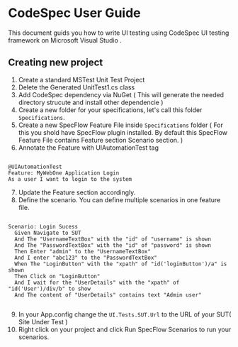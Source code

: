 # CodeSpec User Guide

This document guids you how to write UI testing using CodeSpec UI testing framework on Microsoft Visual Studio . 

## Creating new project

1. Create a standard MSTest Unit Test Project
2. Delete the Generated UnitTest1.cs class
3. Add CodeSpec dependency via NuGet ( This will generate the needed directory strucute and install other dependencie )
4. Create a new folder for your specifications, let's call this folder `Specifications`.
5. Create a new SpecFlow Feature File inside `Specifications` folder ( For this you shold have SpecFlow plugin installed. By default this SpecFlow Feature File contains Feature section Scenario section. )
6. Annotate the Feature with UIAutomationTest tag 
  ``` 
  
  @UIAutomationTest
  Feature: MyWebOne Application Login
  As a user I want to login to the system
  
  ```
7. Update the Feature section accordingly. 
8. Define the scenario. You can define multiple scenarios in one feature file. 
  ```
 
  Scenario: Login Sucess
  	Given Navigate to SUT
  	And The "UsernameTextBox" with the "id" of "username" is shown
  	And The "PasswordTextBox" with the "id" of "password" is shown
  	Then Enter "admin" to the "UsernameTextBox"
  	And I enter "abc123" to the "PasswordTextBox"
  	When The "LoginButton" with the "xpath" of "id('loginButton')/a" is shown
  	Then Click on "LoginButton"
  	And I wait for the "UserDetails" with the "xpath" of "id('User')/div/b" to show
  	And The content of "UserDetails" contains text "Admin user"
 	
  ```
9. In your App.config change the `UI.Tests.SUT.Url` to the URL of your SUT( Site Under Test )
10. Right click on your project and click Run SpecFlow Scenarios to run your scenarios. 
